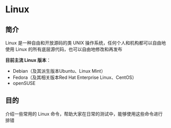 # Linux 

## 简介

 Linux 是一种自由和开放源码的类 UNIX 操作系统，任何个人和机构都可以自由地使用 Linux 的所有底层源代码，也可以自由地修改和再发布 

**目前主流 Linux 版本**：

+ Debian（及其派生版本Ubuntu、Linux Mint）
+ Fedora（及其相关版本Red Hat Enterprise Linux、CentOS）
+ openSUSE

## 目的

介绍一些常用的 Linux 命令，帮助大家在日常的测试中，能够使用这些命令进行排错